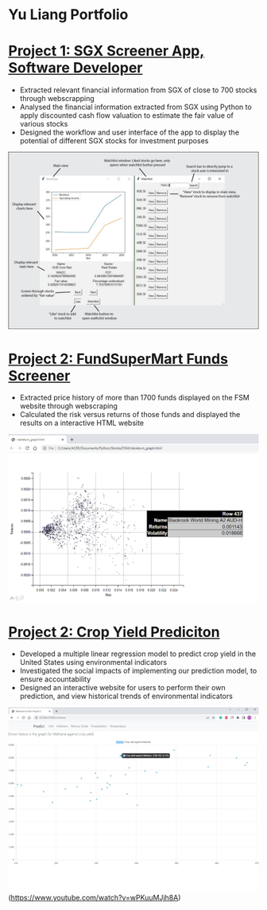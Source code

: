 # Yu Liang Portfolio

# [Project 1: SGX Screener App, Software Developer](https://github.com/yuliangod/Stonks2) 
* Extracted relevant financial information from SGX of close to 700 stocks through webscrapping 
* Analysed the financial information extracted from SGX using Python to apply discounted cash flow valuation to estimate the fair value of various stocks
* Designed the workflow and user interface of the app to display the potential of different SGX stocks for investment purposes 

![](/images/SGXApp_poster.jpg)

# [Project 2: FundSuperMart Funds Screener](https://github.com/yuliangod/Stonks2) 
* Extracted price history of more than 1700 funds displayed on the FSM website through webscraping
* Calculated the risk versus returns of those funds and displayed the results on a interactive HTML website

![](/images/risk-return.png)


# [Project 2: Crop Yield Prediciton](https://github.com/yuliangod/DDW-2D-Term-3-master) 
* Developed a multiple linear regression model to predict crop yield in the United States using environmental indicators
* Investigated the social impacts of implementing our prediction model, to ensure accountability
* Designed an interactive website for users to perform their own prediction, and view historical trends of environmental indicators

![](/images/cropyield_graph.PNG.jpg)(https://www.youtube.com/watch?v=wPKuuMJjh8A)

